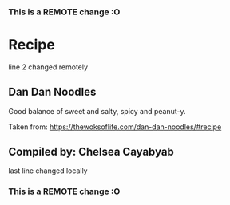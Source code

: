 ### This is a REMOTE change :O
# Recipe
line 2 changed remotely
## Dan Dan Noodles
Good balance of sweet and salty, spicy and peanut-y.

Taken from: https://thewoksoflife.com/dan-dan-noodles/#recipe


## Compiled by: Chelsea Cayabyab
last line changed locally
### This is a REMOTE change :O
